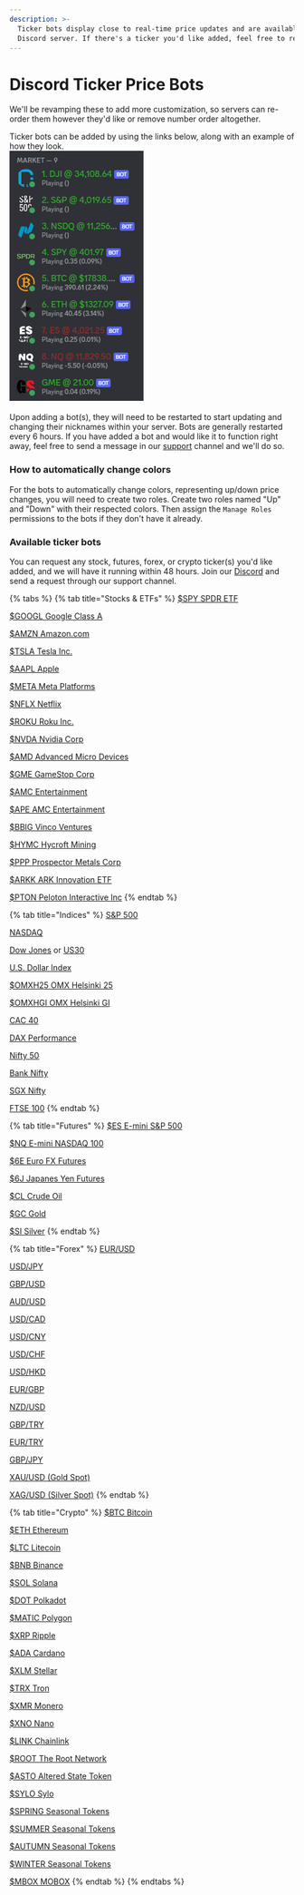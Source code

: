 ```yaml
---
description: >-
  Ticker bots display close to real-time price updates and are available for any
  Discord server. If there's a ticker you'd like added, feel free to reach out.
---
```


# Discord Ticker Price Bots

We'll be revamping these to add more customization, so servers can re-order them however they'd like or remove number order altogether.

Ticker bots can be added by using the links below, along with an example of how they look.\
![](<../.gitbook/assets/image (152).png>)\
\
Upon adding a bot(s), they will need to be restarted to start updating and changing their nicknames within your server. Bots are generally restarted every 6 hours. If you have added a bot and would like it to function right away, feel free to send a message in our [support](https://discord.gg/4fEAb8aTPv) channel and we'll do so.

### How to automatically change colors

For the bots to automatically change colors, representing up/down price changes, you will need to create two roles. Create two roles named "Up" and "Down" with their respected colors. Then assign the `Manage Roles` permissions to the bots if they don't have it already.

### Available ticker bots

You can request any stock, futures, forex, or crypto ticker(s) you'd like added, and we will have it running within 48 hours. Join our [Discord](https://discord.thetradehub.net) and send a request through our support channel.

{% tabs %}
{% tab title="Stocks & ETFs" %}
[$SPY SPDR ETF](https://discord.com/api/oauth2/authorize?client\_id=1057542831994048553\&permissions=335547392\&scope=applications.commands%20bot)

[$GOOGL Google Class A](https://discord.com/api/oauth2/authorize?client\_id=1060023476133576794\&permissions=335547392\&scope=bot%20applications.commands)

[$AMZN Amazon.com](https://discord.com/api/oauth2/authorize?client\_id=1059985460094582874\&permissions=335547392\&scope=applications.commands%20bot)

[$TSLA Tesla Inc.](https://discord.com/api/oauth2/authorize?client\_id=1059927220384174131\&permissions=335547392\&scope=bot%20applications.commands)

[$AAPL Apple](https://discord.com/api/oauth2/authorize?client\_id=1059985222667600053\&permissions=335547392\&scope=applications.commands%20bot)

[$META Meta Platforms](https://discord.com/api/oauth2/authorize?client\_id=1059985538737787020\&permissions=335547392\&scope=bot%20applications.commands)

[$NFLX Netflix](https://discord.com/api/oauth2/authorize?client\_id=1059985303663808513\&permissions=335547392\&scope=applications.commands%20bot)

[$ROKU Roku Inc.](https://discord.com/api/oauth2/authorize?client\_id=1064463704780972083\&permissions=335547392\&scope=applications.commands%20bot)

[$NVDA Nvidia Corp](https://discord.com/api/oauth2/authorize?client\_id=1064463396025684118\&permissions=335547392\&scope=applications.commands%20bot)

[$AMD Advanced Micro Devices](https://discord.com/oauth2/authorize?client\_id=1064464657265475656\&permissions=335547392\&scope=applications.commands%20bot)

[$GME GameStop Corp](https://discord.com/api/oauth2/authorize?client\_id=1052550193117134948\&permissions=335547392\&scope=bot%20applications.commands)

[$AMC Entertainment](https://discord.com/api/oauth2/authorize?client\_id=1056164678079877121\&permissions=335547392\&scope=applications.commands%20bot)

[$APE AMC Entertainment](https://discord.com/api/oauth2/authorize?client\_id=1056164721105047662\&permissions=335547392\&scope=bot%20applications.commands)

[$BBIG Vinco Ventures](https://discord.com/api/oauth2/authorize?client\_id=1058096948697116702\&permissions=335547392\&scope=applications.commands%20bot)

[$HYMC Hycroft Mining](https://discord.com/api/oauth2/authorize?client\_id=1056164613244325930\&permissions=335547392\&scope=applications.commands%20bot)

[$PPP Prospector Metals Corp](https://discord.com/api/oauth2/authorize?client\_id=1059974856583688202\&permissions=335547392\&scope=applications.commands%20bot)

[$ARKK ARK Innovation ETF](https://discord.com/api/oauth2/authorize?client\_id=1164309284641853571\&permissions=335547392\&scope=applications.commands%20bot)

[$PTON Peloton Interactive Inc](https://discord.com/api/oauth2/authorize?client\_id=1164309334700859422\&permissions=335547392\&scope=applications.commands%20bot)
{% endtab %}

{% tab title="Indices" %}
[S\&P 500](https://discord.com/api/oauth2/authorize?client\_id=1057543400502603796\&permissions=335547392\&scope=applications.commands%20bot)

[NASDAQ](https://discord.com/api/oauth2/authorize?client\_id=1057543504127078411\&permissions=335547392\&scope=applications.commands%20bot)

[Dow Jones](https://discord.com/api/oauth2/authorize?client\_id=1057542980606636163\&permissions=335547392\&scope=applications.commands%20bot) or [US30](https://discord.com/api/oauth2/authorize?client\_id=1163330255180804146\&permissions=335547392\&scope=applications.commands%20bot)

[U.S. Dollar Index](https://discord.com/api/oauth2/authorize?client\_id=1163327819628154941\&permissions=335547392\&scope=bot%20applications.commands)

[$OMXH25 OMX Helsinki 25](https://discord.com/api/oauth2/authorize?client\_id=1057557438867443823\&permissions=335547392\&scope=applications.commands%20bot)

[$OMXHGI OMX Helsinki GI](https://discord.com/api/oauth2/authorize?client\_id=1057557568022646835\&permissions=335547392\&scope=applications.commands%20bot)

[CAC 40](https://discord.com/api/oauth2/authorize?client\_id=1116979345433575434\&permissions=335547392\&scope=applications.commands%20bot)

[DAX Performance](https://discord.com/api/oauth2/authorize?client\_id=1116979287531200533\&permissions=335547392\&scope=bot%20applications.commands)

[Nifty 50](https://discord.com/api/oauth2/authorize?client\_id=1116977217151447101\&permissions=335547392\&scope=bot%20applications.commands)

[Bank Nifty](https://discord.com/api/oauth2/authorize?client\_id=1116978570334576700\&permissions=335547392\&scope=applications.commands%20bot)

[SGX Nifty](https://discord.com/api/oauth2/authorize?client\_id=1117071374620573756\&permissions=335547392\&scope=bot%20applications.commands)

[FTSE 100](https://discord.com/api/oauth2/authorize?client\_id=1116979054298546257\&permissions=335547392\&scope=applications.commands%20bot)
{% endtab %}

{% tab title="Futures" %}
[$ES E-mini S\&P 500](https://discord.com/api/oauth2/authorize?client\_id=1057556901195427940\&permissions=335547392\&scope=applications.commands%20bot)

[$NQ E-mini NASDAQ 100](https://discord.com/api/oauth2/authorize?client\_id=1057557295090905098\&permissions=335547392\&scope=applications.commands%20bot)

[$6E Euro FX Futures](https://discord.com/api/oauth2/authorize?client\_id=1094486896295551006\&permissions=335547392\&scope=bot%20applications.commands)

[$6J Japanes Yen Futures](https://discord.com/api/oauth2/authorize?client\_id=1094488823225925692\&permissions=335547392\&scope=bot%20applications.commands)

[$CL Crude Oil](https://discord.com/api/oauth2/authorize?client\_id=1116983986539999293\&permissions=335547392\&scope=applications.commands%20bot)

[$GC Gold](https://discord.com/api/oauth2/authorize?client\_id=1116984113816145930\&permissions=335547392\&scope=bot%20applications.commands)

[$SI Silver](https://discord.com/api/oauth2/authorize?client\_id=1116984290673172510\&permissions=335547392\&scope=bot%20applications.commands)
{% endtab %}

{% tab title="Forex" %}
[EUR/USD](https://discord.com/api/oauth2/authorize?client\_id=1064341035205001216\&permissions=335547392\&scope=bot%20applications.commands)

[USD/JPY](https://discord.com/api/oauth2/authorize?client\_id=1064341101726675005\&permissions=335547392\&scope=applications.commands%20bot)

[GBP/USD](https://discord.com/api/oauth2/authorize?client\_id=1064372482259288065\&permissions=335547392\&scope=applications.commands%20bot)

[AUD/USD](https://discord.com/api/oauth2/authorize?client\_id=1064341221474041897\&permissions=335547392\&scope=applications.commands%20bot)

[USD/CAD](https://discord.com/api/oauth2/authorize?client\_id=1064341682742636774\&permissions=335547392\&scope=applications.commands%20bot)

[USD/CNY](https://discord.com/api/oauth2/authorize?client\_id=1064341873877074012\&permissions=335547392\&scope=applications.commands%20bot)

[USD/CHF](https://discord.com/api/oauth2/authorize?client\_id=1064342001660731452\&permissions=335547392\&scope=applications.commands%20bot)

[USD/HKD](https://discord.com/api/oauth2/authorize?client\_id=1064342130694299758\&permissions=335547392\&scope=applications.commands%20bot)

[EUR/GBP](https://discord.com/api/oauth2/authorize?client\_id=1064342251469283328\&permissions=335547392\&scope=applications.commands%20bot)

[NZD/USD](https://discord.com/api/oauth2/authorize?client\_id=1064342371917111387\&permissions=335547392\&scope=applications.commands%20bot)

[GBP/TRY](https://discord.com/api/oauth2/authorize?client\_id=1139787938960515122\&permissions=335545344\&scope=bot%20applications.commands)

[EUR/TRY](https://discord.com/api/oauth2/authorize?client\_id=1139811978211241994\&permissions=335545344\&scope=bot%20applications.commands)

[GBP/JPY](https://discord.com/api/oauth2/authorize?client\_id=1162899866012360724\&permissions=335545344\&scope=bot%20applications.commands)

[XAU/USD (Gold Spot)](https://discord.com/api/oauth2/authorize?client\_id=1163332729937612811\&permissions=335545344\&scope=bot%20applications.commands)

[XAG/USD (Silver Spot)](https://discord.com/api/oauth2/authorize?client\_id=1163335145093349396\&permissions=335545344\&scope=bot%20applications.commands)
{% endtab %}

{% tab title="Crypto" %}
[$BTC Bitcoin](https://discord.com/api/oauth2/authorize?client\_id=1057542512421646416\&permissions=335547392\&scope=applications.commands%20bot)

[$ETH Ethereum](https://discord.com/api/oauth2/authorize?client\_id=1057542664771354674\&permissions=335547392\&scope=applications.commands%20bot)

[$LTC Litecoin](https://discord.com/api/oauth2/authorize?client\_id=1064306410898346064\&permissions=335547392\&scope=bot%20applications.commands)

[$BNB Binance](https://discord.com/api/oauth2/authorize?client\_id=1064306793309798491\&permissions=335547392\&scope=applications.commands%20bot)

[$SOL Solana](https://discord.com/api/oauth2/authorize?client\_id=1064311228123594802\&permissions=402656256\&scope=applications.commands%20bot)

[$DOT Polkadot](https://discord.com/api/oauth2/authorize?client\_id=1064322118491308053\&permissions=335547392\&scope=applications.commands%20bot)

[$MATIC Polygon](https://discord.com/api/oauth2/authorize?client\_id=1064311429399842857\&permissions=335547392\&scope=applications.commands%20bot)

[$XRP Ripple](https://discord.com/api/oauth2/authorize?client\_id=1064308430787072020\&permissions=335547392\&scope=applications.commands%20bot)

[$ADA Cardano](https://discord.com/api/oauth2/authorize?client\_id=1064309005327015999\&permissions=402656256\&scope=applications.commands%20bot)

[$XLM Stellar](https://discord.com/api/oauth2/authorize?client\_id=1064306980631609414\&permissions=335547392\&scope=applications.commands%20bot)

[$TRX Tron](https://discord.com/oauth2/authorize?client\_id=1158950491619852388\&permissions=335547392\&scope=applications.commands%20bot)

[$XMR Monero](https://discord.com/oauth2/authorize?client\_id=1158947906104078437\&permissions=335547392\&scope=applications.commands%20bot)

[$XNO Nano](https://discord.com/oauth2/authorize?client\_id=1158950089709060137\&permissions=335547392\&scope=applications.commands%20bot)

[$LINK Chainlink](https://discord.com/oauth2/authorize?client\_id=1158950132826509332\&permissions=335547392\&scope=applications.commands%20bot)

[$ROOT The Root Network](https://discord.com/api/oauth2/authorize?client\_id=1179480985847476325\&permissions=335547392\&scope=bot)

[$ASTO Altered State Token](https://discord.com/api/oauth2/authorize?client\_id=1179481420276711516\&permissions=335547392\&scope=bot)

[$SYLO Sylo](https://discord.com/api/oauth2/authorize?client\_id=1179481694831640607\&permissions=335547392\&scope=bot)

[$SPRING Seasonal Tokens](https://discord.com/oauth2/authorize?client\_id=1158950656586027028\&permissions=335547392\&scope=applications.commands%20bot)

[$SUMMER Seasonal Tokens](https://discord.com/oauth2/authorize?client\_id=1158950528009650247\&permissions=335547392\&scope=applications.commands%20bot)

[$AUTUMN Seasonal Tokens](https://discord.com/oauth2/authorize?client\_id=1158950617113436211\&permissions=335547392\&scope=applications.commands%20bot)

[$WINTER Seasonal Tokens](https://discord.com/oauth2/authorize?client\_id=1158950569747161150\&permissions=335547392\&scope=applications.commands%20bot)

[$MBOX MOBOX](https://discord.com/api/oauth2/authorize?client\_id=1182105957543723128\&permissions=335547392\&scope=bot+application.commands)
{% endtab %}
{% endtabs %}



